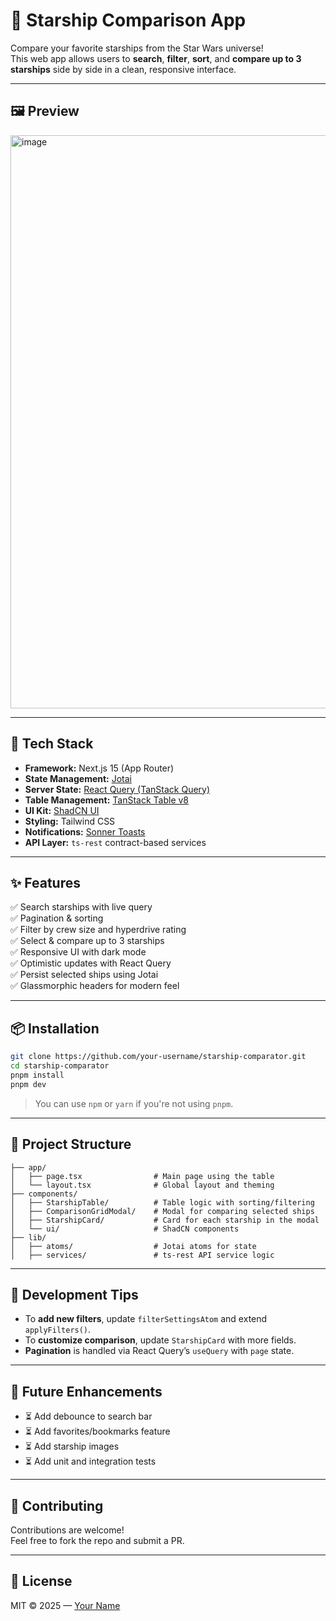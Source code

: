 # 🚀 Starship Comparison App

Compare your favorite starships from the Star Wars universe!  
This web app allows users to **search**, **filter**, **sort**, and **compare up to 3 starships** side by side in a clean, responsive interface.

---

## 🖼️ Preview
<img width="1868" height="917" alt="image" src="https://github.com/user-attachments/assets/a8364b4f-32d3-46b5-bcd5-d3ad685e16f2" />


---

## 🔧 Tech Stack

- **Framework:** Next.js 15 (App Router)
- **State Management:** [Jotai](https://jotai.org/)
- **Server State:** [React Query (TanStack Query)](https://tanstack.com/query/v4)
- **Table Management:** [TanStack Table v8](https://tanstack.com/table)
- **UI Kit:** [ShadCN UI](https://ui.shadcn.dev/)
- **Styling:** Tailwind CSS
- **Notifications:** [Sonner Toasts](https://sonner.emilkowal.ski/)
- **API Layer:** `ts-rest` contract-based services

---

## ✨ Features

✅ Search starships with live query  
✅ Pagination & sorting  
✅ Filter by crew size and hyperdrive rating  
✅ Select & compare up to 3 starships  
✅ Responsive UI with dark mode  
✅ Optimistic updates with React Query  
✅ Persist selected ships using Jotai  
✅ Glassmorphic headers for modern feel  

---

## 📦 Installation

```bash
git clone https://github.com/your-username/starship-comparator.git
cd starship-comparator
pnpm install
pnpm dev
```

> You can use `npm` or `yarn` if you're not using `pnpm`.

---

## 📁 Project Structure

```
├── app/
│   ├── page.tsx                # Main page using the table
│   └── layout.tsx              # Global layout and theming
├── components/
│   ├── StarshipTable/          # Table logic with sorting/filtering
│   ├── ComparisonGridModal/    # Modal for comparing selected ships
│   ├── StarshipCard/           # Card for each starship in the modal
│   └── ui/                     # ShadCN components
├── lib/
│   ├── atoms/                  # Jotai atoms for state
│   ├── services/               # ts-rest API service logic
```

---

## 🧠 Development Tips

- To **add new filters**, update `filterSettingsAtom` and extend `applyFilters()`.
- To **customize comparison**, update `StarshipCard` with more fields.
- **Pagination** is handled via React Query’s `useQuery` with `page` state.

---

## 🧪 Future Enhancements

- ⏳ Add debounce to search bar  
- ⏳ Add favorites/bookmarks feature  
- ⏳ Add starship images  
- ⏳ Add unit and integration tests

---

## 🤝 Contributing

Contributions are welcome!  
Feel free to fork the repo and submit a PR.

---

## 📄 License

MIT © 2025 — [Your Name](https://github.com/sanikapeshkar)
